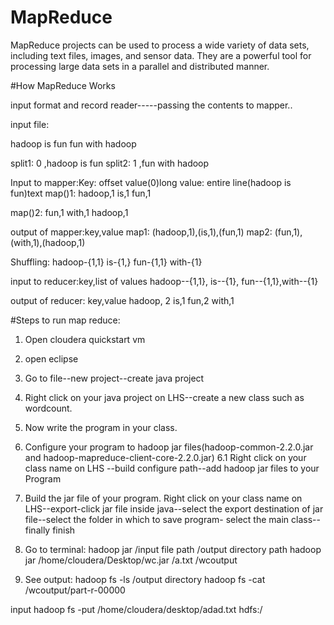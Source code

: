 # MapReduce
MapReduce projects can be used to process a wide variety of data sets, including text files, images, and sensor data. They are a powerful tool for processing large data sets in a parallel and distributed manner.

#How MapReduce Works

input format and record reader-----passing the contents to mapper..

input file:

hadoop is fun
fun with hadoop

split1: 0 ,hadoop is fun
split2: 1 ,fun with hadoop


Input to mapper:Key: offset value(0)long
                value: entire line(hadoop is fun)text 
map()1: hadoop,1
	is,1
	fun,1

map()2: fun,1
	with,1
	hadoop,1

output of mapper:key,value
                map1:   (hadoop,1),(is,1),(fun,1)
		map2: (fun,1),(with,1),(hadoop,1) 

                  
Shuffling: hadoop-{1,1}
is-{1,}
fun-{1,1}
with-{1}

input to reducer:key,list of values
                  hadoop--{1,1}, is--{1}, fun--{1,1},with--{1}

output of reducer:  key,value
                    hadoop, 2
                      is,1
                      fun,2
                     with,1



#Steps to run map reduce:

1. Open cloudera quickstart vm
2. open eclipse
3. Go to file--new project--create java project
4. Right click on your java project on LHS--create a new class such as wordcount.
5. Now write the program in your class.
6. Configure your program to hadoop jar files(hadoop-common-2.2.0.jar and hadoop-mapreduce-client-core-2.2.0.jar)
6.1  Right click on your class name on LHS --build configure path--add hadoop jar files to your Program
7. Build the jar file of your program.
Right click on your class name on LHS--export-click jar file inside java--select the 
export destination of jar file--select the folder in which to save program- select the main class--finally finish

8. Go to terminal: hadoop jar <location of jarname of your program> /input file path /output directory path
                   hadoop jar /home/cloudera/Desktop/wc.jar /a.txt /wcoutput


9. See output:
    hadoop fs -ls /output directory
    hadoop fs -cat /wcoutput/part-r-00000
    
input
hadoop fs -put /home/cloudera/desktop/adad.txt hdfs:/

